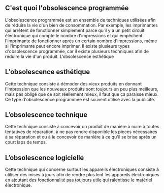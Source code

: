 ## C'est quoi l'obsolescence programmée
L'obsolescence programmée est un ensemble de techniques utilisées afin de réduire la vie d'un bien de consommation. Par exemple, les imprimantes qui arrêtent de fonctionner simplement parce qu'il y a un petit circuit électronique qui compte le nombre d'impressions et qui empêchent l'imprimante de fonctionner après un certain nombre d'impressions, même si l'imprimante peut encore imprimer. Il existe plusieurs types d'obsolescence programmée, car il existe plusieurs techniques afin de réduire la vie d'un produit.
L’obsolescence esthétique

## L'obsolescence esthétique
Cette technique consiste à démoder des vieux produits en donnant l'impression que les nouveaux produits sont toujours un peu plus meilleurs, mais pas obligé que ce soit réellement mieux, il faut que ça paraisse mieux. Ce type d'obsolescence programmée est souvent utilisé avec la publicité.

## L’obsolescence technique
Cette technique consiste à concevoir un produit de manière à nuire à toutes tentatives de réparation, à ne pas rendre disponible les pièces nécessaires à sa réparation et ou à le concevoir de manière à ce qu'il se brise après un court laps de temps.

## L’obsolescence logicielle
Cette technique qui concerne surtout les appareils électroniques consiste à utiliser des mises à jours afin de rendre plus lent les appareils électroniques en ajoutant des fonctionnalité pas toujours utile qui ralentisse le matériel électronique.
